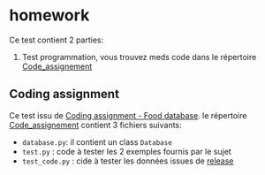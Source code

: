 # homework

Ce test contient 2 parties:
  1. Test programmation, vous trouvez meds code dans le répertoire [Code_assignement](https://github.com/fengecho/homework/tree/master/Coding_assignment)
## Coding assignment

Ce test issu de [Coding assignment - Food database](https://github.com/Foodvisor/coding-assignment). 
le répertoire [Code_assignement](https://github.com/fengecho/homework/tree/master/Coding_assignment) contient 3 fichiers suivants:
- `database.py`: il contient un class `Database`
- `test.py` : code à tester les 2 exemples fournis par le sujet
- `test_code.py` : cide à tester les données issues de [release](https://github.com/Foodvisor/coding-assignment/releases/tag/v0.1.0)
